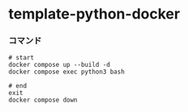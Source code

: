 # template-python-docker

### コマンド
```shell
# start
docker compose up --build -d       
docker compose exec python3 bash  

# end
exit
docker compose down
```
